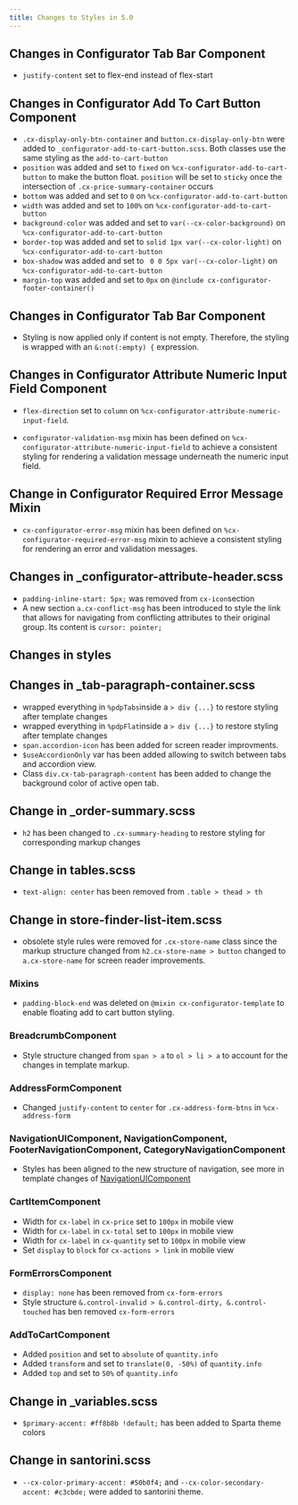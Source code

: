 ```yaml
---
title: Changes to Styles in 5.0
---
```


## Changes in Configurator Tab Bar Component

- `justify-content` set to flex-end instead of flex-start

## Changes in Configurator Add To Cart Button Component

- `.cx-display-only-btn-container` and `button.cx-display-only-btn` were added to `_configurator-add-to-cart-button.scss`.
  Both classes use the same styling as the `add-to-cart-button`
- `position` was added and set to `fixed` on `%cx-configurator-add-to-cart-button` to make the button float. `position` will be set to `sticky` once the intersection of `.cx-price-summary-container` occurs
- `bottom` was added and set to `0` on `%cx-configurator-add-to-cart-button`
- `width` was added and set to `100%` on `%cx-configurator-add-to-cart-button`
- `background-color` was added and set to `var(--cx-color-background)` on `%cx-configurator-add-to-cart-button`
- `border-top` was added and set to `solid 1px var(--cx-color-light)` on `%cx-configurator-add-to-cart-button`
- `box-shadow` was added and set to ` 0 0 5px var(--cx-color-light)` on `%cx-configurator-add-to-cart-button`
- `margin-top` was added and set to `0px` on `@include cx-configurator-footer-container()`

## Changes in Configurator Tab Bar Component

- Styling is now applied only if content is not empty. Therefore, the styling is wrapped with an `&:not(:empty) {` expression.

## Changes in Configurator Attribute Numeric Input Field Component

- `flex-direction` set to `column` on `%cx-configurator-attribute-numeric-input-field`.

- `configurator-validation-msg` mixin has been defined on `%cx-configurator-attribute-numeric-input-field` to achieve a consistent styling for rendering a validation message underneath the numeric input field.

## Change in Configurator Required Error Message Mixin

- `cx-configurator-error-msg` mixin has been defined on `%cx-configurator-required-error-msg` mixin to achieve a consistent styling for rendering an error and validation messages.

## Changes in \_configurator-attribute-header.scss

- `padding-inline-start: 5px;` was removed from `cx-icon`section
- A new section `a.cx-conflict-msg` has been introduced to style the link that allows for navigating from conflicting attributes to their original group. Its content is `cursor: pointer;`

## Changes in styles

## Changes in \_tab-paragraph-container.scss

- wrapped everything in `%pdpTabs`inside a `> div {...}` to restore styling after template changes
- wrapped everything in `%pdpFlat`inside a `> div {...}` to restore styling after template changes
- `span.accordion-icon` has been added for screen reader improvments.
- `$useAccordionOnly` var has been added allowing to switch between tabs and accordion view.
- Class `div.cx-tab-paragraph-content` has been added to change the background color of active open tab.

## Change in \_order-summary.scss

- `h2` has been changed to `.cx-summary-heading` to restore styling for corresponding markup changes

## Change in tables.scss

- `text-align: center` has been removed from `.table > thead > th` 

## Change in store-finder-list-item.scss

- obsolete style rules were removed for `.cx-store-name` class since the markup structure changed from `h2.cx-store-name > button` changed to `a.cx-store-name` for screen reader improvements.

### Mixins

- `padding-block-end` was deleted on `@mixin cx-configurator-template` to enable floating add to cart button styling.

### BreadcrumbComponent 

- Style structure changed from `span > a` to `ol > li > a` to account for the changes in template markup.

### AddressFormComponent

- Changed `justify-content` to `center` for `.cx-address-form-btns` in `%cx-address-form`

### NavigationUIComponent, NavigationComponent, FooterNavigationComponent, CategoryNavigationComponent

- Styles has been aligned to the new structure of navigation, see more in template changes of [NavigationUIComponent](./5_0.md#NavigationUIComponent)

### CartItemComponent

- Width for `cx-label` in `cx-price` set to `100px` in mobile view
- Width for `cx-label` in `cx-total` set to `100px` in mobile view
- Width for `cx-label` in `cx-quantity` set to `100px` in mobile view
- Set `display` to `block` for `cx-actions > link` in mobile view

### FormErrorsComponent

- `display: none` has been removed from `cx-form-errors`
- Style structure `&.control-invalid > &.control-dirty, &.control-touched` has ben removed `cx-form-errors`

### AddToCartComponent

- Added `position` and set to `absolute` of `quantity.info`
- Added `transform` and set to `translate(0, -50%)` of `quantity.info`
- Added `top` and set to `50%` of `quantity.info`

## Change in _variables.scss
- `$primary-accent: #ff8b8b !default;` has been added to Sparta theme colors

## Change in santorini.scss
- `--cx-color-primary-accent: #50b0f4;` and `--cx-color-secondary-accent: #c3cbde;` were added to santorini theme.
